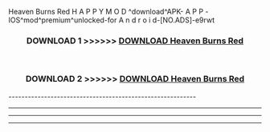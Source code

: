  Heaven Burns Red  H A P P Y M O D ^download^APK- A P P -IOS^mod^premium^unlocked-for A n d r o i d-[NO.ADS]-e9rwt



<div align="center">

<h3>DOWNLOAD 1 >>>>>> <a href="https://en-mod.web.app/?en= Heaven Burns Red ">DOWNLOAD Heaven Burns Red  </a></h3><br>

<h3>DOWNLOAD 2 >>>>>> <a href="https://en-mod.web.app/?en= Heaven Burns Red ">DOWNLOAD Heaven Burns Red  </a></h3>

</div>
----------------------------------------------------------

----------------------------------------------------------

----------------------------------------------------------

----------------------------------------------------------



